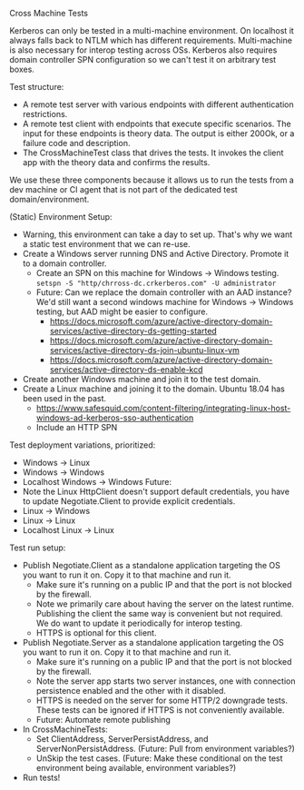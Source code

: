 Cross Machine Tests

Kerberos can only be tested in a multi-machine environment. On localhost it always falls back to NTLM which has different requirements.  Multi-machine is also necessary for interop testing across OSs. Kerberos also requires domain controller SPN configuration so we can't test it on arbitrary test boxes.

Test structure:
- A remote test server with various endpoints with different authentication restrictions.
- A remote test client with endpoints that execute specific scenarios. The input for these endpoints is theory data. The output is either 200Ok, or a failure code and description.
- The CrossMachineTest class that drives the tests. It invokes the client app with the theory data and confirms the results.

We use these three components because it allows us to run the tests from a dev machine or CI agent that is not part of the dedicated test domain/environment.

(Static) Environment Setup:
- Warning, this environment can take a day to set up. That's why we want a static test environment that we can re-use.
- Create a Windows server running DNS and Active Directory. Promote it to a domain controller.
  - Create an SPN on this machine for Windows -> Windows testing. `setspn -S "http/chrross-dc.crkerberos.com" -U administrator`
  - Future: Can we replace the domain controller with an AAD instance? We'd still want a second windows machine for Windows -> Windows testing, but AAD might be easier to configure.
    - https://docs.microsoft.com/azure/active-directory-domain-services/active-directory-ds-getting-started
    - https://docs.microsoft.com/azure/active-directory-domain-services/active-directory-ds-join-ubuntu-linux-vm
    - https://docs.microsoft.com/azure/active-directory-domain-services/active-directory-ds-enable-kcd
- Create another Windows machine and join it to the test domain.
- Create a Linux machine and joining it to the domain. Ubuntu 18.04 has been used in the past.
  - https://www.safesquid.com/content-filtering/integrating-linux-host-windows-ad-kerberos-sso-authentication
  - Include an HTTP SPN

Test deployment variations, prioritized:
- Windows -> Linux
- Windows -> Windows
- Localhost Windows -> Windows
Future:
- Note the Linux HttpClient doesn't support default credentials, you have to update Negotiate.Client to provide explicit credentials.
- Linux -> Windows
- Linux -> Linux
- Localhost Linux -> Linux

Test run setup:
- Publish Negotiate.Client as a standalone application targeting the OS you want to run it on. Copy it to that machine and run it.
  - Make sure it's running on a public IP and that the port is not blocked by the firewall.
  - Note we primarily care about having the server on the latest runtime. Publishing the client the same way is convenient but not required. We do want to update it periodically for interop testing.
  - HTTPS is optional for this client.
- Publish Negotiate.Server as a standalone application targeting the OS you want to run it on. Copy it to that machine and run it.
  - Make sure it's running on a public IP and that the port is not blocked by the firewall.
  - Note the server app starts two server instances, one with connection persistence enabled and the other with it disabled.
  - HTTPS is needed on the server for some HTTP/2 downgrade tests. These tests can be ignored if HTTPS is not conveniently available.
  - Future: Automate remote publishing
- In CrossMachineTests:
  - Set ClientAddress, ServerPersistAddress, and ServerNonPersistAddress. (Future: Pull from environment variables?)
  - UnSkip the test cases. (Future: Make these conditional on the test environment being available, environment variables?)
- Run tests!
